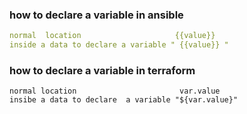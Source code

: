 ### how to declare a variable  in  ansible 
```yaml
normal  location                     {{value}} 
inside a data to declare a variable " {{value}} "
```
### how to declare a variable in terraform 
```hcl
normal location                       var.value
insibe a data to declare  a variable "${var.value}"
```

